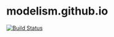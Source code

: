modelism.github.io
=======================

[![Build Status](https://travis-ci.org/modelism/modelism.github.io.svg)](https://travis-ci.org/modelism/modelism.github.io)
